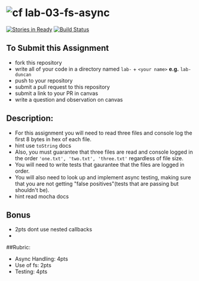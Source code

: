![cf](https://i.imgur.com/7v5ASc8.png) lab-03-fs-async
======

[![Stories in Ready](https://badge.waffle.io/codefellows/seattle-javascript-401n1.svg?label=ready&title=Ready)](http://waffle.io/codefellows/seattle-javascript-401n1) [![Build Status](https://travis-ci.org/codefellows-seattle-javascript-401n1/lab-03-fs-async.svg?branch=master)](https://travis-ci.org/codefellows-seattle-javascript-401n1/lab-03-fs-async)

## To Submit this Assignment
  * fork this repository
  * write all of your code in a directory named `lab-` + `<your name>` **e.g.** `lab-duncan`
  * push to your repository
  * submit a pull request to this repository
  * submit a link to your PR in canvas
  * write a question and observation on canvas

## Description:
* For this assignment you will need to read three files and console log the first 8 bytes in hex of each file.
 * hint use `toString` docs
* Also, you must guarantee that three files are read and console logged in the order `'one.txt', 'two.txt', 'three.txt'` regardless of file size. 
* You will need to write tests that gaurantee that the files are logged in order.
* You will also need to look up and implement async testing, making sure that you are not getting "false positives"(tests that are passing but shouldn't be). 
 * hint read mocha docs    
 
## Bonus 
* 2pts dont use nested callbacks  
* 
##Rubric:
  * Async Handling: 4pts
  * Use of fs: 2pts
  * Testing: 4pts
